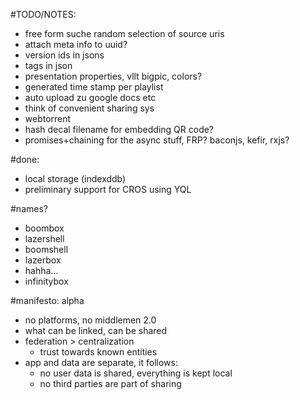 #TODO/NOTES:
* free form suche
  random selection of source uris
* attach meta info to uuid?
* version ids in jsons
* tags in json
* presentation properties, vllt bigpic, colors?
* generated time stamp per playlist
* auto upload zu google docs etc
* think of convenient sharing sys
* webtorrent
* hash decal filename for embedding QR code?
* promises+chaining for the async stuff, FRP? baconjs, kefir, rxjs?

#done:
* local storage (indexddb)
* preliminary support for CROS using YQL

#names?
* boombox
* lazershell
* boomshell
* lazerbox
* hahha...
* infinitybox

#manifesto: alpha
* no platforms, no middlemen 2.0
* what can be linked, can be shared
* federation > centralization
  * trust towards known entities
* app and data are separate, it follows:
  * no user data is shared, everything is kept local
  * no third parties are part of sharing
